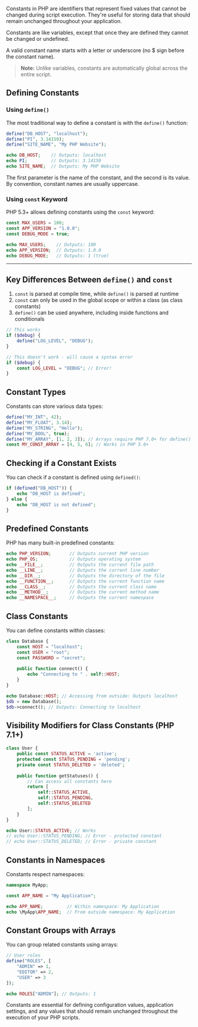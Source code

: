 
Constants in PHP are identifiers that represent fixed values that cannot be changed during script execution. They're useful for storing data that should remain unchanged throughout your application.

Constants are like variables, except that once they are defined they cannot be changed or undefined.

A valid constant name starts with a letter or underscore (no $ sign before the constant name).

> **Note:** Unlike variables, constants are automatically global across the entire script.

## Defining Constants


### Using `define()`

The most traditional way to define a constant is with the `define()` function:

```php
define("DB_HOST", "localhost");
define("PI", 3.14159);
define("SITE_NAME", "My PHP Website");

echo DB_HOST;    // Outputs: localhost
echo PI;         // Outputs: 3.14159
echo SITE_NAME;  // Outputs: My PHP Website
```

The first parameter is the name of the constant, and the second is its value. By convention, constant names are usually uppercase.

### Using `const` Keyword

PHP 5.3+ allows defining constants using the `const` keyword:

```php
const MAX_USERS = 100;
const APP_VERSION = "1.0.0";
const DEBUG_MODE = true;

echo MAX_USERS;    // Outputs: 100
echo APP_VERSION;  // Outputs: 1.0.0
echo DEBUG_MODE;   // Outputs: 1 (true)
```

---
## Key Differences Between `define()` and `const`

1. `const` is parsed at compile time, while `define()` is parsed at runtime
2. `const` can only be used in the global scope or within a class (as class constants)
3. `define()` can be used anywhere, including inside functions and conditionals

```php
// This works
if ($debug) {
    define("LOG_LEVEL", "DEBUG");
}

// This doesn't work - will cause a syntax error
if ($debug) {
    const LOG_LEVEL = "DEBUG"; // Error!
}
```

## Constant Types

Constants can store various data types:

```php
define("MY_INT", 42);
define("MY_FLOAT", 3.14);
define("MY_STRING", "Hello");
define("MY_BOOL", true);
define("MY_ARRAY", [1, 2, 3]); // Arrays require PHP 7.0+ for define()
const MY_CONST_ARRAY = [4, 5, 6]; // Works in PHP 5.6+
```

## Checking if a Constant Exists

You can check if a constant is defined using `defined()`:

```php
if (defined("DB_HOST")) {
    echo "DB_HOST is defined";
} else {
    echo "DB_HOST is not defined";
}
```

## Predefined Constants

PHP has many built-in predefined constants:

```php
echo PHP_VERSION;       // Outputs current PHP version
echo PHP_OS;            // Outputs operating system
echo __FILE__;          // Outputs the current file path
echo __LINE__;          // Outputs the current line number
echo __DIR__;           // Outputs the directory of the file
echo __FUNCTION__;      // Outputs the current function name
echo __CLASS__;         // Outputs the current class name
echo __METHOD__;        // Outputs the current method name
echo __NAMESPACE__;     // Outputs the current namespace
```

## Class Constants

You can define constants within classes:

```php
class Database {
    const HOST = "localhost";
    const USER = "root";
    const PASSWORD = "secret";
    
    public function connect() {
        echo "Connecting to " . self::HOST;
    }
}

echo Database::HOST; // Accessing from outside: Outputs localhost
$db = new Database();
$db->connect(); // Outputs: Connecting to localhost
```

## Visibility Modifiers for Class Constants (PHP 7.1+)

```php
class User {
    public const STATUS_ACTIVE = 'active';
    protected const STATUS_PENDING = 'pending';
    private const STATUS_DELETED = 'deleted';
    
    public function getStatuses() {
        // Can access all constants here
        return [
            self::STATUS_ACTIVE,
            self::STATUS_PENDING,
            self::STATUS_DELETED
        ];
    }
}

echo User::STATUS_ACTIVE; // Works
// echo User::STATUS_PENDING; // Error - protected constant
// echo User::STATUS_DELETED; // Error - private constant
```

## Constants in Namespaces

Constants respect namespaces:

```php
namespace MyApp;

const APP_NAME = "My Application";

echo APP_NAME;         // Within namespace: My Application
echo \MyApp\APP_NAME;  // From outside namespace: My Application
```

## Constant Groups with Arrays

You can group related constants using arrays:

```php
// User roles
define("ROLES", [
    "ADMIN" => 1,
    "EDITOR" => 2,
    "USER" => 3
]);

echo ROLES["ADMIN"]; // Outputs: 1
```

Constants are essential for defining configuration values, application settings, and any values that should remain unchanged throughout the execution of your PHP scripts.